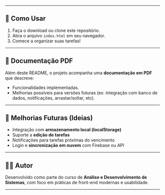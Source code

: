 
---

## 📌 Como Usar

1. Faça o download ou clone este repositório.
2. Abra o arquivo `index.html` em seu navegador.
3. Comece a organizar suas tarefas!

---

## 📄 Documentação PDF

Além deste README, o projeto acompanha uma **documentação em PDF** que descreve:

- Funcionalidades implementadas.
- Melhorias possíveis para versões futuras (ex: integração com banco de dados, notificações, arrastar/soltar, etc).

---

## 🔮 Melhorias Futuras (Ideias)

- Integração com **armazenamento local (localStorage)**
- Suporte a **edição de tarefas**
- Notificações para tarefas próximas do vencimento
- Login e **sincronização em nuvem** com Firebase ou API

---

## 👩‍💻 Autor

Desenvolvido como parte do curso de **Análise e Desenvolvimento de Sistemas**, com foco em práticas de front-end modernas e usabilidade.

---

